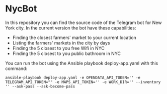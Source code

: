 # NycBot
In this repository you can find the source code of the Telegram bot for New York city.
In the current version the bot have these capabilities:

- Finding the closest farmers' market to your current location
- Listing the farmers' markets in the city by days 
- Finding the 5 closest to you free Wifi in NYC
- Finding the 5 closest to you public bathroom in NYC

You can run the bot using the Ansible playbook deploy-app.yaml with this command:
```
ansible-playbook deploy-app.yaml -e OPENDATA_API_TOKEN='' -e TELEGRAM_API_TOKEN="" -e MAPS_API_TOKEN='' -e WORK_DIR='' --inventory '' --ask-pass --ask-become-pass
```
